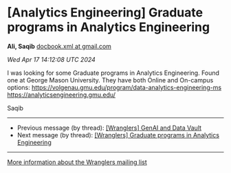 


[Analytics Engineering] Graduate programs in Analytics Engineering
==================================================================


**Ali, Saqib**
[docbook.xml at gmail.com](mailto:wranglers%40analyticsengineering.net?Subject=Re%3A%20%5BWranglers%5D%20Graduate%20programs%20in%20Analytics%20Engineering&In-Reply-To=%3CCABDm0O-nkyzXY1yLx1_YPkJWtD3ZRO_Hy4mmAv6GejAGMsU-fw%40mail.gmail.com%3E "[Wranglers] Graduate programs in Analytics Engineering")   

*Wed Apr 17 14:12:08 UTC 2024*  

I was looking for some Graduate programs in Analytics Engineering. Found
one at George Mason University. They have both Online and On-campus options:
<https://volgenau.gmu.edu/program/data-analytics-engineering-ms>
<https://analyticsengineering.gmu.edu/>

Saqib
  
  




---


* Previous message (by thread): [[Wranglers] GenAI and Data Vault](000046.html)
* Next message (by thread): [[Wranglers] Graduate programs in Analytics Engineering](000051.html)




---


[More information about the Wranglers
mailing list](https://analyticsengineering.net/mailman/listinfo/wranglers)  




